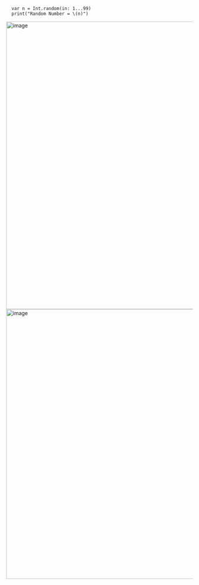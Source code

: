      var n = Int.random(in: 1...99)
      print("Random Number = \(n)")
      
<img width="774" alt="image" src="https://user-images.githubusercontent.com/81428296/187839510-cbe65e5f-782a-4194-8c38-db6d9357d564.png">


<img width="726" alt="image" src="https://user-images.githubusercontent.com/81428296/187839556-ec29200c-d9b9-42ce-9dab-3cede623be64.png">
